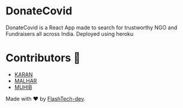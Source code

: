 # DonateCovid 
 DonateCovid is a React App made to search for trustworthy NGO and Fundraisers all across India. Deployed using heroku

# Contributors :construction_worker:

* [KARAN](https://github.com/FlashTech-dev)
* [MALHAR](https://github.com/Malhar37)
* [MUHIB](https://github.com/Muhib007dev)


Made with :heart: by [FlashTech-dev](https://github.com/FlashTech-dev).
